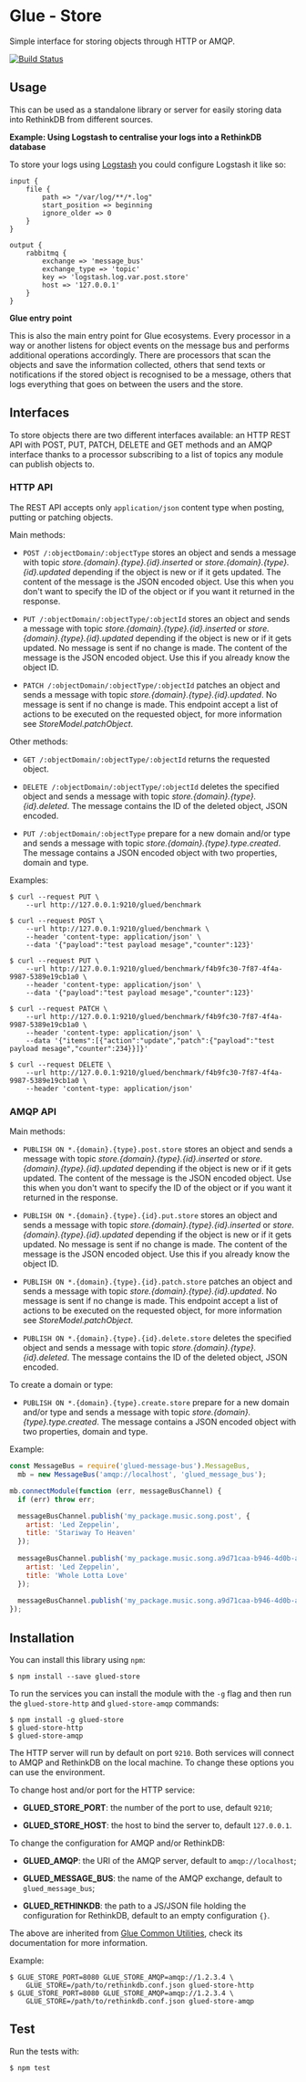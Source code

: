 Glue - Store
============

Simple interface for storing objects through HTTP or AMQP.

[![Build Status](https://travis-ci.org/ggioffreda/glued-store.svg?branch=master)](https://travis-ci.org/ggioffreda/glued-store)

Usage
-----

This can be used as a standalone library or server for easily storing data into
RethinkDB from different sources.

**Example: Using Logstash to centralise your logs into a RethinkDB database**

To store your logs using [Logstash](https://www.elastic.co/products/logstash) you could
configure Logstash it like so:


```
input {
    file {
        path => "/var/log/**/*.log"
        start_position => beginning
        ignore_older => 0
    }
}

output {
    rabbitmq {
        exchange => 'message_bus'
        exchange_type => 'topic'
        key => 'logstash.log.var.post.store'
        host => '127.0.0.1'
    }
}
```

**Glue entry point**

This is also the main entry point for Glue ecosystems. Every processor in a way
or another listens for object events on the message bus and performs additional
operations accordingly. There are processors that scan the objects and save the
information collected, others that send texts or notifications if the stored object
is recognised to be a message, others that logs everything that goes on between the
users and the store.

Interfaces
----------

To store objects there are two different interfaces available: an HTTP REST API
with POST, PUT, PATCH, DELETE and GET methods and an AMQP interface thanks to a 
processor subscribing to a list of topics any module can publish objects to.

### HTTP API

The REST API accepts only `application/json` content type when posting, 
putting or patching objects.

Main methods:

- `POST /:objectDomain/:objectType` stores an object and sends a
  message with topic *store.{domain}.{type}.{id}.inserted* or 
  *store.{domain}.{type}.{id}.updated* depending if the object is new or
  if it gets updated. The content of the message is the JSON encoded object. 
  Use this when you don't want to specify the ID of the object or if you want
  it returned in the response.

- `PUT /:objectDomain/:objectType/:objectId` stores an object and sends a
  message with topic *store.{domain}.{type}.{id}.inserted* or 
  *store.{domain}.{type}.{id}.updated* depending if the object is new or
  if it gets updated. No message is sent if no change is made. The content of 
  the message is the JSON encoded object. Use this if you already know the 
  object ID.

- `PATCH /:objectDomain/:objectType/:objectId` patches an object and sends
  a message with topic *store.{domain}.{type}.{id}.updated*. No message is
  sent if no change is made. This endpoint accept a list of actions to be
  executed on the requested object, for more information see
  *StoreModel.patchObject*.

Other methods:

- `GET /:objectDomain/:objectType/:objectId` returns the requested object.

- `DELETE /:objectDomain/:objectType/:objectId` deletes the specified object
  and sends a message with topic *store.{domain}.{type}.{id}.deleted*. The 
  message contains the ID of the deleted object, JSON encoded.

- `PUT /:objectDomain/:objectType` prepare for a new domain and/or type and
  sends a message with topic *store.{domain}.{type}.type.created*. The message
  contains a JSON encoded object with two properties, domain and type.

Examples:

    $ curl --request PUT \
        --url http://127.0.0.1:9210/glued/benchmark

    $ curl --request POST \
        --url http://127.0.0.1:9210/glued/benchmark \
        --header 'content-type: application/json' \
        --data '{"payload":"test payload mesage","counter":123}'
    
    $ curl --request PUT \
        --url http://127.0.0.1:9210/glued/benchmark/f4b9fc30-7f87-4f4a-9987-5389e19cb1a0 \
        --header 'content-type: application/json' \
        --data '{"payload":"test payload mesage","counter":123}'
    
    $ curl --request PATCH \
        --url http://127.0.0.1:9210/glued/benchmark/f4b9fc30-7f87-4f4a-9987-5389e19cb1a0 \
        --header 'content-type: application/json' \
        --data '{"items":[{"action":"update","patch":{"payload":"test payload mesage","counter":234}}]}'
    
    $ curl --request DELETE \
        --url http://127.0.0.1:9210/glued/benchmark/f4b9fc30-7f87-4f4a-9987-5389e19cb1a0 \
        --header 'content-type: application/json'

### AMQP API

Main methods:

- `PUBLISH ON *.{domain}.{type}.post.store` stores an object and sends a
  message with topic *store.{domain}.{type}.{id}.inserted* or 
  *store.{domain}.{type}.{id}.updated* depending if the object is new or
  if it gets updated. The content of the message is the JSON encoded object. 
  Use this when you don't want to specify the ID of the object or if you want
  it returned in the response.

- `PUBLISH ON *.{domain}.{type}.{id}.put.store` stores an object and sends a
  message with topic *store.{domain}.{type}.{id}.inserted* or 
  *store.{domain}.{type}.{id}.updated* depending if the object is new or
  if it gets updated. No message is sent if no change is made. The content of 
  the message is the JSON encoded object. Use this if you already know the 
  object ID.

- `PUBLISH ON *.{domain}.{type}.{id}.patch.store` patches an object and sends
  a message with topic *store.{domain}.{type}.{id}.updated*. No message is 
  sent if no change is made. This endpoint accept a list of actions to be
  executed on the requested object, for more information see 
  *StoreModel.patchObject*.

- `PUBLISH ON *.{domain}.{type}.{id}.delete.store` deletes the specified 
  object and sends a message with topic *store.{domain}.{type}.{id}.deleted*.
  The message contains the ID of the deleted object, JSON encoded.

To create a domain or type:

- `PUBLISH ON *.{domain}.{type}.create.store` prepare for a new domain and/or 
  type and sends a message with topic *store.{domain}.{type}.type.created*. The
  message contains a JSON encoded object with two properties, domain and type.

Example:

```javascript
const MessageBus = require('glued-message-bus').MessageBus,
  mb = new MessageBus('amqp://localhost', 'glued_message_bus');

mb.connectModule(function (err, messageBusChannel) {
  if (err) throw err;

  messageBusChannel.publish('my_package.music.song.post', {
    artist: 'Led Zeppelin',
    title: 'Stariway To Heaven'
  });
  
  messageBusChannel.publish('my_package.music.song.a9d71caa-b946-4d0b-a5fb-3d95a6f0a3f1.put', {
    artist: 'Led Zeppelin',
    title: 'Whole Lotta Love'
  });
  
  messageBusChannel.publish('my_package.music.song.a9d71caa-b946-4d0b-a5fb-3d95a6f0a3f1.delete', {});
});
```

Installation
------------

You can install this library using `npm`:

    $ npm install --save glued-store

To run the services you can install the module with the `-g` flag and then run the
`glued-store-http` and `glued-store-amqp` commands:

    $ npm install -g glued-store
    $ glued-store-http
    $ glued-store-amqp

The HTTP server will run by default on port `9210`. Both services will connect to 
AMQP and RethinkDB on the local machine. To change these options you can use the
environment.

To change host and/or port for the HTTP service:

- **GLUED_STORE_PORT**: the number of the port to use, default `9210`;

- **GLUED_STORE_HOST**: the host to bind the server to, default `127.0.0.1`.

To change the configuration for AMQP and/or RethinkDB:

- **GLUED_AMQP**: the URI of the AMQP server, default to `amqp://localhost`;
  
- **GLUED_MESSAGE_BUS**: the name of the AMQP exchange, default to 
  `glued_message_bus`;
  
- **GLUED_RETHINKDB**: the path to a JS/JSON file holding the configuration
  for RethinkDB, default to an empty configuration `{}`.
  
The above are inherited from
[Glue Common Utilities](https://github.com/ggioffreda/glued-common), check its
documentation for more information.

Example:

    $ GLUE_STORE_PORT=8080 GLUE_STORE_AMQP=amqp://1.2.3.4 \
        GLUE_STORE=/path/to/rethinkdb.conf.json glued-store-http
    $ GLUE_STORE_PORT=8080 GLUE_STORE_AMQP=amqp://1.2.3.4 \
        GLUE_STORE=/path/to/rethinkdb.conf.json glued-store-amqp

Test
----

Run the tests with:

    $ npm test
